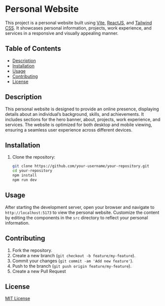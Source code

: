 # Personal Website

This project is a personal website built using [Vite](https://vitejs.dev/), [ReactJS](https://reactjs.org/), and [Tailwind CSS](https://tailwindcss.com/). It showcases personal information, projects, work experience, and services in a responsive and visually appealing manner.

## Table of Contents

- [Description](#description)
- [Installation](#installation)
- [Usage](#usage)
- [Contributing](#contributing)
- [License](#license)

## Description

This personal website is designed to provide an online presence, displaying details about an individual’s background, skills, and achievements. It includes sections for the hero banner, about, projects, work experience, and services. The website is optimized for both desktop and mobile viewing, ensuring a seamless user experience across different devices.

## Installation

1. Clone the repository:

   ```sh
   git clone https://github.com/your-username/your-repository.git
   cd your-repository
   npm install
   npm run dev

## Usage
After starting the development server, open your browser and navigate to `http://localhost:5173` to view the personal website. Customize the content by editing the components in the `src` directory to reflect your personal information.

## Contributing
1. Fork the repository.
2. Create a new branch (`git checkout -b feature/my-feature`).
3. Commit your changes (`git commit -am 'Add new feature'`).
4. Push to the branch (`git push origin feature/my-feature`).
5. Create a new Pull Request


## License
[MIT License](url)